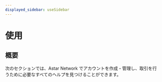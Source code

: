 ```yaml
---
displayed_sidebar: useSidebar
---
```


# 使用

## 概要

次のセクションでは、Astar Network でアカウントを作成・管理し、取引を行うために必要なすべてのヘルプを見つけることができます。
